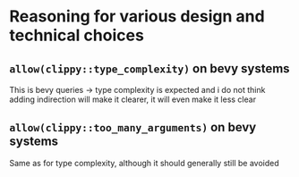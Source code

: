 # Reasoning for various design and technical choices

## `allow(clippy::type_complexity)` on bevy systems
This is bevy queries -> type complexity is expected and i do not think 
adding indirection will make it clearer, it will even make it less clear

## `allow(clippy::too_many_arguments)` on bevy systems
Same as for type complexity, although it should generally still be avoided
